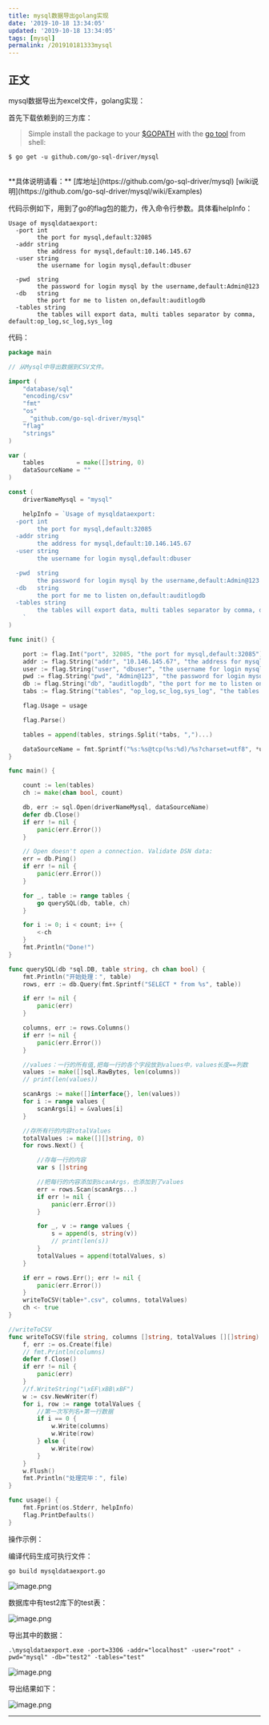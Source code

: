 ```yaml
---
title: mysql数据导出golang实现
date: '2019-10-18 13:34:05'
updated: '2019-10-18 13:34:05'
tags: [mysql]
permalink: /201910181333mysql
---
```


## 正文

mysql数据导出为excel文件，golang实现：

首先下载依赖到的三方库：

>Simple install the package to your [$GOPATH](https://github.com/golang/go/wiki/GOPATH "GOPATH") with the [go tool](https://golang.org/cmd/go/ "go command") from shell:

```source-shell
$ go get -u github.com/go-sql-driver/mysql
```
<br>
**具体说明请看：**
[库地址](https://github.com/go-sql-driver/mysql)
[wiki说明](https://github.com/go-sql-driver/mysql/wiki/Examples)

代码示例如下，用到了go的flag包的能力，传入命令行参数。具体看helpInfo：
```source-shell
Usage of mysqldataexport:
  -port int
     	the port for mysql,default:32085
  -addr string
    	the address for mysql,default:10.146.145.67
  -user string
    	the username for login mysql,default:dbuser

  -pwd 	string
    	the password for login mysql by the username,default:Admin@123
  -db 	string
    	the port for me to listen on,default:auditlogdb
  -tables string
    	the tables will export data, multi tables separator by comma, default:op_log,sc_log,sys_log
```

代码：

```go
package main

// 从Mysql中导出数据到CSV文件。

import (
	"database/sql"
	"encoding/csv"
	"fmt"
	"os"
	_ "github.com/go-sql-driver/mysql"
	"flag"
	"strings"
)

var (
	tables         = make([]string, 0)
	dataSourceName = ""
)

const (
	driverNameMysql = "mysql"

	helpInfo = `Usage of mysqldataexport:
  -port int
     	the port for mysql,default:32085
  -addr string
    	the address for mysql,default:10.146.145.67
  -user string
    	the username for login mysql,default:dbuser

  -pwd 	string
    	the password for login mysql by the username,default:Admin@123
  -db 	string
    	the port for me to listen on,default:auditlogdb
  -tables string
    	the tables will export data, multi tables separator by comma, default:op_log,sc_log,sys_log
	`
)

func init() {

	port := flag.Int("port", 32085, "the port for mysql,default:32085")
	addr := flag.String("addr", "10.146.145.67", "the address for mysql,default:10.146.145.67")
	user := flag.String("user", "dbuser", "the username for login mysql,default:dbuser")
	pwd := flag.String("pwd", "Admin@123", "the password for login mysql by the username,default:Admin@123")
	db := flag.String("db", "auditlogdb", "the port for me to listen on,default:auditlogdb")
	tabs := flag.String("tables", "op_log,sc_log,sys_log", "the tables will export data, multi tables separator by comma, default:op_log,sc_log,sys_log")

	flag.Usage = usage

	flag.Parse()

	tables = append(tables, strings.Split(*tabs, ",")...)

	dataSourceName = fmt.Sprintf("%s:%s@tcp(%s:%d)/%s?charset=utf8", *user, *pwd, *addr, *port, *db)
}

func main() {

	count := len(tables)
	ch := make(chan bool, count)

	db, err := sql.Open(driverNameMysql, dataSourceName)
	defer db.Close()
	if err != nil {
		panic(err.Error())
	}

	// Open doesn't open a connection. Validate DSN data:
	err = db.Ping()
	if err != nil {
		panic(err.Error())
	}

	for _, table := range tables {
		go querySQL(db, table, ch)
	}

	for i := 0; i < count; i++ {
		<-ch
	}
	fmt.Println("Done!")
}

func querySQL(db *sql.DB, table string, ch chan bool) {
	fmt.Println("开始处理：", table)
	rows, err := db.Query(fmt.Sprintf("SELECT * from %s", table))

	if err != nil {
		panic(err)
	}

	columns, err := rows.Columns()
	if err != nil {
		panic(err.Error())
	}

	//values：一行的所有值,把每一行的各个字段放到values中，values长度==列数
	values := make([]sql.RawBytes, len(columns))
	// print(len(values))

	scanArgs := make([]interface{}, len(values))
	for i := range values {
		scanArgs[i] = &values[i]
	}

	//存所有行的内容totalValues
	totalValues := make([][]string, 0)
	for rows.Next() {

		//存每一行的内容
		var s []string

		//把每行的内容添加到scanArgs，也添加到了values
		err = rows.Scan(scanArgs...)
		if err != nil {
			panic(err.Error())
		}

		for _, v := range values {
			s = append(s, string(v))
			// print(len(s))
		}
		totalValues = append(totalValues, s)
	}

	if err = rows.Err(); err != nil {
		panic(err.Error())
	}
	writeToCSV(table+".csv", columns, totalValues)
	ch <- true
}

//writeToCSV
func writeToCSV(file string, columns []string, totalValues [][]string) {
	f, err := os.Create(file)
	// fmt.Println(columns)
	defer f.Close()
	if err != nil {
		panic(err)
	}
	//f.WriteString("\xEF\xBB\xBF")
	w := csv.NewWriter(f)
	for i, row := range totalValues {
		//第一次写列名+第一行数据
		if i == 0 {
			w.Write(columns)
			w.Write(row)
		} else {
			w.Write(row)
		}
	}
	w.Flush()
	fmt.Println("处理完毕：", file)
}

func usage() {
	fmt.Fprint(os.Stderr, helpInfo)
	flag.PrintDefaults()
}

```
操作示例：

编译代码生成可执行文件：
```
go build mysqldataexport.go
```

![image.png](https://cdn.jsdelivr.net/gh/smallersoup/jsDelivr-cdn@main/blog/artical/imgconvert-csdnimg/30ff4171c11f0be82aa772dec6ef0aad.png)


数据库中有test2库下的test表：

![image.png](https://cdn.jsdelivr.net/gh/smallersoup/jsDelivr-cdn@main/blog/artical/imgconvert-csdnimg/0be2f1be962adbf028c6f81c7ae9ca4a.png)


导出其中的数据：
```
.\mysqldataexport.exe -port=3306 -addr="localhost" -user="root" -pwd="mysql" -db="test2" -tables="test"
```
![image.png](https://cdn.jsdelivr.net/gh/smallersoup/jsDelivr-cdn@main/blog/artical/imgconvert-csdnimg/feb133b6844f15f4f7241a91933dc43e.png)

导出结果如下：

![image.png](https://cdn.jsdelivr.net/gh/smallersoup/jsDelivr-cdn@main/blog/artical/imgconvert-csdnimg/035fe6989d835b8f2922f5259b437791.png)




---------
